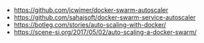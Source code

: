 - https://github.com/jcwimer/docker-swarm-autoscaler
- https://github.com/sahajsoft/docker-swarm-service-autoscaler
- https://botleg.com/stories/auto-scaling-with-docker/
- https://scene-si.org/2017/05/02/auto-scaling-a-docker-swarm/
